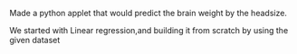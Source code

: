 Made a python applet that would predict the brain weight by the headsize.

We started with Linear regression,and building it from scratch by using the given dataset
